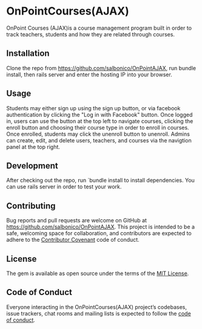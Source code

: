 # OnPointCourses(AJAX)

OnPoint Courses (AJAX)is a course management program built in order to track teachers, students and how they are related through courses.

## Installation
Clone the repo from https://github.com/salbonico/OnPointAJAX, run bundle install, then rails server and enter the hosting IP into your browser.


## Usage
 Students may either sign up using the sign up button, or via facebook authentication by clicking the "Log in with Facebook" button. Once logged in, users can use the button at the top left to navigate courses, clicking the enroll button and choosing their course type in order to enroll in courses. Once enrolled, students may click the unenroll button to unenroll. Admins can create, edit, and delete users, teachers, and courses via the navigtion panel at the top right.

## Development

After checking out the repo, run `bundle install to install dependencies. You can use rails server in order to test your work. 


## Contributing

Bug reports and pull requests are welcome on GitHub at https://github.com/salbonico/OnPointAJAX. This project is intended to be a safe, welcoming space for collaboration, and contributors are expected to adhere to the [Contributor Covenant](http://contributor-covenant.org) code of conduct.

## License

The gem is available as open source under the terms of the [MIT License](https://opensource.org/licenses/MIT).

## Code of Conduct

Everyone interacting in the OnPointCourses(AJAX) project’s codebases, issue trackers, chat rooms and mailing lists is expected to follow the [code of conduct](https://github.com/salbonico/OnPointAJAX/blob/master/CODE_OF_CONDUCT.md).
